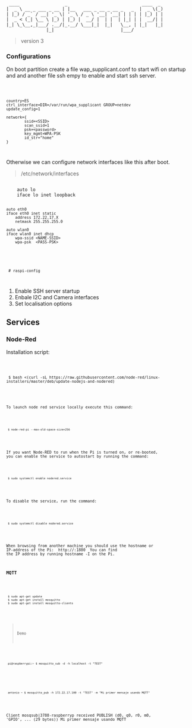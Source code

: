 
     ____                 _                            ____  _ 
    |  _ \ __ _ ___ _ __ | |__   ___ _ __ _ __ _   _  |  _ \(_)
    | |_) / _` / __| '_ \| '_ \ / _ \ '__| '__| | | | | |_) | |
    |  _ < (_| \__ \ |_) | |_) |  __/ |  | |  | |_| | |  __/| |
    |_| \_\__,_|___/ .__/|_.__/ \___|_|  |_|   \__, | |_|   |_|
                   |_|                         |___/           


> version 3


### Configurations


On boot partition create a file wap_supplicant.conf to start wifi on startup and and another file ssh empy to enable and start ssh server.

<code>

    country=ES
    ctrl_interface=DIR=/var/run/wpa_supplicant GROUP=netdev
    update_config=1

    network={
            ssid=<SSID>
            scan_ssid=1
            psk=<password>
            key_mgmt=WPA-PSK
            id_str="home"
    }
</code>

Otherwise we can configure network interfaces like this after boot.

> /etc/network/interfaces

<code>
    auto lo
    iface lo inet loopback

    auto eth0
    iface eth0 inet static
        address 172.22.17.X
        netmask 255.255.255.0

    auto wlan0
    iface wlan0 inet dhcp
        wpa-ssid <NAME-SSID>
        wpa-psk  <PASS-PSK>


</code>


<code>

     # raspi-config

</code>

1. Enable SSH server startup
2. Enbale I2C and Camera interfaces
3. Set localisation options


## Services

### Node-Red

Installation script:

<code>

     $ bash <(curl -sL https://raw.githubusercontent.com/node-red/linux-installers/master/deb/update-nodejs-and-nodered)

<code>

To launch node red service locally execute this command:

<code>

     $ node-red-pi --max-old-space-size=256

</code>

If you want Node-RED to run when the Pi is turned on, or re-booted, you can enable the service to autostart by running the command:

<code>
     
     $ sudo systemctl enable nodered.service

</code>

To disable the service, run the command:

<code>

     $ sudo systemctl disable nodered.service

</code>

When browsing from another machine you should use the hostname or IP-address of the Pi: <kbd> http://<hostname>:1880 </kbd> You can find the IP address by running hostname -I on the Pi.

### MQTT

<code>

     $ sudo apt-get update
     $ sudo apt-get install mosquitto
     $ sudo apt-get install mosquitto-clients

</code>

> Demo

<code>
     
     pi@raspberrypi:~ $ mosquitto_sub -d -h localhost -t "TEST"
</code>

<code>

     antonio ~ $ mosquitto_pub -h 172.22.17.100 -t "TEST" -m "Mi primer mensaje usando MQTT"
</code>

Client mosqsub|3788-raspberryp received PUBLISH (d0, q0, r0, m0, 'GPIO', ... (29 bytes))
Mi primer mensaje usando MQTT
